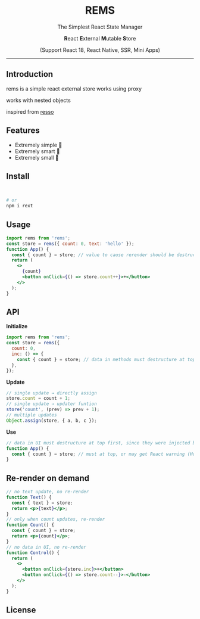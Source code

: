<div align="center">
<h1> REMS</h1>

The Simplest React State Manager


**R**eact **E**xternal **M**utable  **S**tore 

(Support React 18, React Native, SSR, Mini Apps)



</div>

---

## Introduction

rems is a simple react external store works using proxy 

works with nested objects

inspired from [resso](https://github.com/nanxiaobei/resso) 

## Features

- Extremely simple 🪩
- Extremely smart 🫙
- Extremely small 🫧

## Install

```sh


# or
npm i rext
```

## Usage

```jsx
import rems from 'rems';
const store = rems({ count: 0, text: 'hello' });
function App() {
  const { count } = store; // value to cause rerender should be destructure on component 
  return (
    <>
      {count}
      <button onClick={() => store.count++}>+</button>
    </>
  );
}
```


## API

**Initialize**

```jsx
import rems from 'rems';
const store = rems({
  count: 0,
  inc: () => {
    const { count } = store; // data in methods must destructure at top, also 🥷
  },
});
```

**Update**

```jsx
// single update → directly assign
store.count = count + 1;
// single update → updater funtion
store('count', (prev) => prev + 1);
// multiple updates
Object.assign(store, { a, b, c });
```

**Use**

```jsx
// data in UI must destructure at top first, since they were injected by useState
function App() {
  const { count } = store; // must at top, or may get React warning (Hooks rules)
}
```



## Re-render on demand

```jsx
// no text update, no re-render
function Text() {
  const { text } = store;
  return <p>{text}</p>;
}
// only when count updates, re-render
function Count() {
  const { count } = store;
  return <p>{count}</p>;
}
// no data in UI, no re-render
function Control() {
  return (
    <>
      <button onClick={store.inc}>+</button>
      <button onClick={() => store.count--}>-</button>
    </>
  );
}
```

## License


